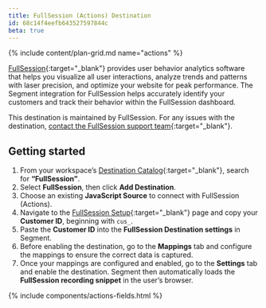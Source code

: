 ```yaml
---
title: FullSession (Actions) Destination
id: 68c14f4eefb643527597844c
beta: true
---
```


{% include content/plan-grid.md name="actions" %}

[FullSession](https://fullsession.io/?utm_source=segmentio&utm_medium=docs&utm_campaign=partners){:target="_blank"} provides user behavior analytics software that helps you visualize all user interactions, analyze trends and patterns with laser precision, and optimize your website for peak performance. The Segment integration for FullSession helps accurately identify your customers and track their behavior within the FullSession dashboard.

This destination is maintained by FullSession. For any issues with the destination, [contact the FullSession support team](mailto:support@fullsession.com){:target="_blank"}.

## Getting started

1. From your workspace’s [Destination Catalog](https://app.segment.com/goto-my-workspace/destinations/catalog){:target="_blank"}, search for **“FullSession”**.
2. Select **FullSession**, then click **Add Destination**.  
3. Choose an existing **JavaScript Source** to connect with FullSession (Actions).  
4. Navigate to the [FullSession Setup](https://app.fullsession.io/settings/setup){:target="_blank"} page and copy your **Customer ID**, beginning with `cus_`.  
5. Paste the **Customer ID** into the **FullSession Destination settings** in Segment.  
6. Before enabling the destination, go to the **Mappings** tab and configure the mappings to ensure the correct data is captured.  
7. Once your mappings are configured and enabled, go to the **Settings** tab and enable the destination. Segment then automatically loads the **FullSession recording snippet** in the user’s browser.

{% include components/actions-fields.html %}
